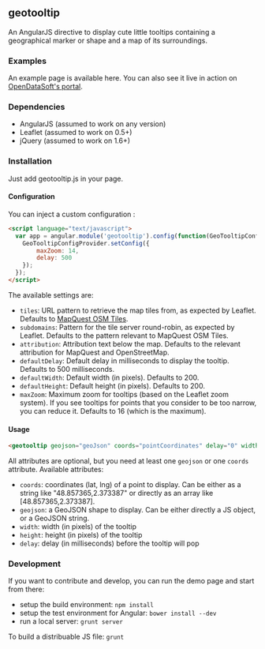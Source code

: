 ## geotooltip
An AngularJS directive to display cute little tooltips containing a geographical marker or shape and a map of its
surroundings.

### Examples
An example page is available here.
You can also see it live in action on <a href="http://public.opendatasoft.com/explore/dataset/grandnancy_zones_urbanisees/#?tab=table" target="_blank">OpenDataSoft's portal</a>.

### Dependencies
- AngularJS (assumed to work on any version)
- Leaflet (assumed to work on 0.5+)
- jQuery (assumed to work on 1.6+)

### Installation
Just add geotooltip.js in your page.

#### Configuration
You can inject a custom configuration :
```html
<script language="text/javascript">
  var app = angular.module('geotooltip').config(function(GeoTooltipConfigProvider) {
    GeoTooltipConfigProvider.setConfig({
    	maxZoom: 14,
    	delay: 500
    });
  });
</script>
```
The available settings are:
- `tiles`: URL pattern to retrieve the map tiles from, as expected by Leaflet. Defaults to <a href="http://developer.mapquest.com/web/products/open/map" target="_blank">MapQuest OSM Tiles</a>.
- `subdomains`: Pattern for the tile server round-robin, as expected by Leaflet. Defaults to the pattern relevant to MapQuest OSM Tiles.
- `attribution`: Attribution text below the map. Defaults to the relevant attribution for MapQuest and OpenStreetMap.
- `defaultDelay`: Default delay in milliseconds to display the tooltip. Defaults to 500 milliseconds.
- `defaultWidth`: Default width (in pixels). Defaults to 200.
- `defaultHeight`: Default height (in pixels). Defaults to 200.
- `maxZoom`: Maximum zoom for tooltips (based on the Leaflet zoom system). If you see tooltips for points that you consider to be too narrow, you can reduce it. Defaults to 16 (which is the maximum).

#### Usage
```html
<geotooltip geojson="geoJson" coords="pointCoordinates" delay="0" width="600" height="400">Hello, I am a tooltip!</geotooltip>
```
All attributes are optional, but you need at least one `geojson` or one `coords` attribute.
Available attributes:
- `coords`: coordinates (lat, lng) of a point to display. Can be either as a string like "48.857365,2.373387" or directly as an array like [48.857365,2.373387].
- `geojson`: a GeoJSON shape to display. Can be either directly a JS object, or a GeoJSON string.
- `width`: width (in pixels) of the tooltip
- `height`: height (in pixels) of the tooltip
- `delay`: delay (in milliseconds) before the tooltip will pop

### Development
If you want to contribute and develop, you can run the demo page and start from there:
- setup the build environment: `npm install`
- setup the test environment for Angular: `bower install --dev`
- run a local server: `grunt server`

To build a distribuable JS file: `grunt`
